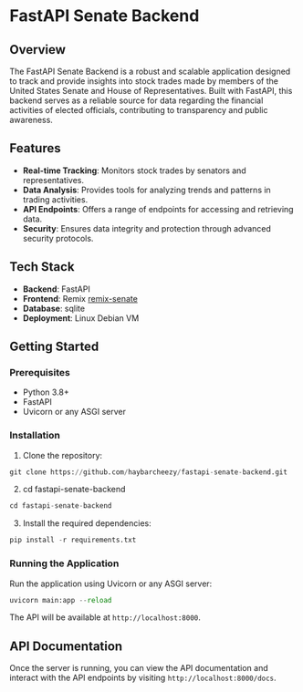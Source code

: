 # FastAPI Senate Backend

## Overview
The FastAPI Senate Backend is a robust and scalable application designed to track and provide insights into stock trades made by members of the United States Senate and House of Representatives. Built with FastAPI, this backend serves as a reliable source for data regarding the financial activities of elected officials, contributing to transparency and public awareness.

## Features
- **Real-time Tracking**: Monitors stock trades by senators and representatives.
- **Data Analysis**: Provides tools for analyzing trends and patterns in trading activities.
- **API Endpoints**: Offers a range of endpoints for accessing and retrieving data.
- **Security**: Ensures data integrity and protection through advanced security protocols.

## Tech Stack
- **Backend**: FastAPI
- **Frontend**: Remix [remix-senate](https://github.com/haybarcheezy/remix-senate/)
- **Database**: sqlite
- **Deployment**: Linux Debian VM

## Getting Started

### Prerequisites
- Python 3.8+
- FastAPI
- Uvicorn or any ASGI server

### Installation
1. Clone the repository:

```py
git clone https://github.com/haybarcheezy/fastapi-senate-backend.git
```
2. cd fastapi-senate-backend
```py
cd fastapi-senate-backend
```
3. Install the required dependencies:

```py
pip install -r requirements.txt
```

### Running the Application
Run the application using Uvicorn or any ASGI server:

```py
uvicorn main:app --reload
```

The API will be available at `http://localhost:8000`.

## API Documentation
Once the server is running, you can view the API documentation and interact with the API endpoints by visiting `http://localhost:8000/docs`.

